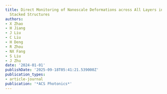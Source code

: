 ```yaml
---
title: Direct Monitoring of Nanoscale Deformations across All Layers in Three-Dimensional
  Stacked Structures
authors:
- X Zhao
- H Jiang
- J Liu
- C Liu
- H Deng
- R Zhou
- NX Fang
- S Liu
- J Zhu
date: '2024-01-01'
publishDate: '2025-09-18T05:41:21.539000Z'
publication_types:
- article-journal
publication: '*ACS Photonics*'
---
```

